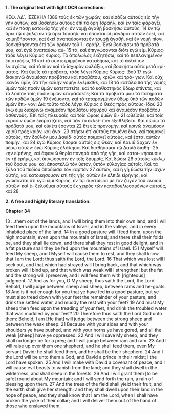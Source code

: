 **1. The original text with light OCR corrections:**

ΚΕΦ. ΛΔ΄.                                ΙΕΖΕΚΗΛ                                1389
τοὺς ἐκ τῶν χωρῶν, καὶ εἰσάξω αὐτοὺς εἰς τὴν γῆν αὐτῶν,
καὶ βοσκήσω αὐτοὺς ἐπὶ τὰ ὄρη Ἰσραὴλ, καὶ ἐν ταῖς φάραγξι,
καὶ ἐν πάσῃ κατοικίᾳ τῆς γῆς· ἐν νομῇ ἀγαθῇ βοσκήσω αὐτοὺς, 14
ἐν τῷ ὄρει τῷ ὑψηλῷ ἐν τῷ ὄρει Ἰσραὴλ· καὶ ἔσονται αἱ μάνδραι
αὐτῶν ἐκεῖ, καὶ κοιμηθήσονται, καὶ ἐκεῖ ἀναπαύσονται ἐν τρυφῇ
ἀγαθῇ, καὶ ἐν νομῇ πίονι βοσκηθήσονται ἐπὶ τῶν ὀρέων τοῦ Ἰ-
σραήλ. Ἐγὼ βοσκήσω τὰ πρόβατά μου, καὶ ἐγὼ ἀναπαύσω αὐ- 15
τά, καὶ ἐπιγνώσονται διότι ἐγὼ εἰμι Κύριος· τάδε λέγει Κύριος
Κύριος. Τὸ ἀπολωλὸς ἐκζητήσω, καὶ τὸ πεπλανημένον ἐπιστρέψω, 16
καὶ τὸ συντετριμμένον καταδήσω, καὶ τὸ ἐκλεῖπον ἐνισχύσω, καὶ
τὸ πίον καὶ τὸ ἰσχυρὸν φυλάξω, καὶ βοσκήσω αὐτὰ μετὰ κρί-
ματος. Καὶ ὑμεῖς τὰ πρόβατα, τάδε λέγει Κύριος Κύριος· ἰδοὺ 17
ἐγὼ διακρινῶ ἀναμέσον προβάτου καὶ προβάτου, κριῶν καὶ τρά-
γων. Καὶ οὐχ ἱκανὸν ὑμῖν, ὅτι τὴν καλὴν νομὴν ἐνέμεσθε, καὶ 18
τὰ κατάλοιπα τῆς νομῆς ὑμῶν τοῖς ποσὶν ὑμῶν κατεπατεῖτε,
καὶ τὸ καθεστηκὸς ὕδωρ ἐπίνετε, καὶ τὸ λοιπὸν τοῖς ποσὶν ὑμῶν
ἐταράσσετε; Καὶ τὰ πρόβατά μου τὰ πατήματα τῶν ποδῶν ὑμῶν 19
ἐνέμοντο, καὶ τὸ τεταραγμένον ὕδωρ ὑπὸ τῶν ποδῶν ὑμῶν ἔπι-
νον; Διὰ τοῦτο τάδε λέγει Κύριος ὁ Θεὸς πρὸς αὐτούς· ἰδοὺ 20
ἐγὼ εἰμι διακρινῶ ἀναμέσον προβάτου ἰσχυροῦ καὶ ἀναμέσον
προβάτου ἀσθενοῦς. Ἐπὶ ταῖς πλευραῖς καὶ τοῖς ὤμοις ὑμῶν δι- 21
ωθεῖσθε, καὶ τοῖς κέρασιν ὑμῶν ἐκερατίζετε, καὶ πᾶν τὸ ἐκλεῖ-
πον ἐξεθλίβετε. Καὶ σώσω τὰ πρόβατά μου, καὶ οὐκέτι ἔσονται 22
ἔτι εἰς προνομήν, καὶ κρινῶ ἀναμέσον κριοῦ πρὸς κριὸν, καὶ ἀνα- 23
στήσω ἐπ᾿ αὐτοὺς ποιμένα ἕνα, καὶ ποιμανεῖ αὐτοὺς, τὸν δοῦλόν
μου Δαυίδ· αὐτὸς ποιμανεῖ αὐτοὺς, καὶ ἔσται αὐτῶν ποιμήν, καὶ 24
ἐγὼ Κύριος ἔσομαι αὐτοῖς εἰς Θεὸν, καὶ Δαυὶδ ἄρχων ἐν μέσῳ
αὐτῶν· ἐγὼ Κύριος ἐλάλησα. Καὶ διαθήσομαι τῷ Δαυὶδ διαθή- 25
κην εἰρήνης, καὶ ἀφανιῶ θηρία πονηρὰ ἀπὸ τῆς γῆς, καὶ κατοι-
κήσουσιν ἐν τῇ ἐρήμῳ, καὶ ὑπνώσουσιν ἐν τοῖς δρυμοῖς. Καὶ δώσω 26
αὐτοὺς κύκλῳ τοῦ ὄρους μου· καὶ ἀποστελῶ τὸν ὑετὸν, ὑετὸν
εὐλογίας αὐτοῖς. Καὶ τὰ ξύλα τοῦ πεδίου ἀποδώσει τὸν καρπὸν 27
αὐτῶν, καὶ ἡ γῆ δώσει τὴν ἰσχὺν αὐτῆς, καὶ κατοικήσουσιν ἐπὶ
τῆς γῆς αὐτῶν ἐν ἐλπίδι εἰρήνης, καὶ γνώσονται ὅτι ἐγὼ εἰμι
Κύριος, ἐν τῷ συντρίψαι με τὸν ζυγὸν τοῦ κλοιοῦ αὐτῶν· καὶ ἐ-
ξελοῦμαι αὐτοὺς ἐκ χειρὸς τῶν καταδουλωσαμένων αὐτοὺς, καὶ 28

**2. A free and highly literary translation:**

**Chapter 34**

13 ...them out of the lands, and I will bring them into their own land, and I will feed them upon the mountains of Israel, and in the valleys, and in every inhabited place of the land.
14 In a good pasture will I feed them, upon the high mountain, even upon the mountain of Israel; and there shall their folds be, and they shall lie down, and there shall they rest in good delight, and in a fat pasture shall they be fed upon the mountains of Israel.
15 I Myself will feed My sheep, and I Myself will cause them to rest, and they shall know that I am the Lord: thus saith the Lord, the Lord.
16 That which was lost will I seek out, and that which had strayed will I bring back, and that which was broken will I bind up, and that which was weak will I strengthen: but the fat and the strong will I preserve, and I will feed them with [righteous] judgment.
17 And as for you, O My sheep, thus saith the Lord, the Lord: Behold, I will judge between sheep and sheep, between rams and he-goats.
18 And is it not enough for you that ye have fed in a good pasture, but ye must also tread down with your feet the remainder of your pasture, and drink the settled water, and muddy the rest with your feet?
19 And must My sheep then feed upon the treading of your feet, and drink the troubled water that was muddied by your feet?
20 Therefore thus saith the Lord God unto them: Behold, I am [He that] will judge between the strong sheep and between the weak sheep.
21 Because with your sides and with your shoulders ye have pushed, and with your horns ye have gored, and all the weak [sheep] have ye oppressed.
22 And I will save My sheep, and they shall no longer be for a prey; and I will judge between ram and ram.
23 And I will raise up over them one shepherd, and he shall feed them, even My servant David; he shall feed them, and he shall be their shepherd.
24 And I the Lord will be unto them a God, and David a prince in their midst; I the Lord have spoken.
25 And I will make with David a covenant of peace, and I will cause evil beasts to vanish from the land; and they shall dwell in the wilderness, and shall sleep in the forests.
26 And I will grant them [to be safe] round about My mountain; and I will send forth the rain, a rain of blessing upon them.
27 And the trees of the field shall yield their fruit, and the earth shall give her strength; and they shall dwell upon their land in the hope of peace, and they shall know that I am the Lord, when I shall have broken the yoke of their collar; and I will deliver them out of the hand of those who enslaved them,